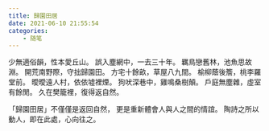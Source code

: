 ```yaml
---
title: 歸園田居
date: 2021-06-10 21:55:54
categories:
    - 随笔
---
```


少無適俗韻，性本愛丘山。
誤入塵網中，一去三十年。
羈鳥戀舊林，池魚思故淵。
開荒南野際，守拙歸園田。
方宅十餘畝，草屋八九間。
榆柳蔭後簷，桃李羅堂前。
曖曖遠人村，依依墟裡煙。
狗吠深巷中，雞鳴桑樹顛。
戶庭無塵雜，虛室有餘閒。
久在樊籠裡，復得返自然。


「歸園田居」不僅僅是返回自然，
更是重新體會人與人之間的情誼。
陶詩之所以動人，即在此處，心向往之。
